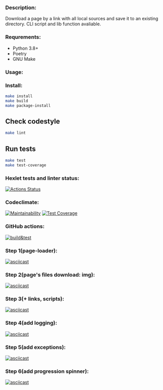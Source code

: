 ### Description:
Download a page by a link with all local sources and save it to an existing directory. 
CLI script and lib function avaliable.

### Requrements:
* Python 3.8+
* Poetry
* GNU Make

### Usage:

### Install:
```bash
make install
make build
make package-install
```

## Check codestyle
```bash
make lint
```

## Run tests
```bash
make test
make test-coverage
```



### Hexlet tests and linter status:
[![Actions Status](https://github.com/Noboribetsu/python-project-lvl3/workflows/hexlet-check/badge.svg)](https://github.com/Noboribetsu/python-project-lvl3/actions)

### Codeclimate:
[![Maintainability](https://api.codeclimate.com/v1/badges/fa7875262d906b122ea8/maintainability)](https://codeclimate.com/github/Noboribetsu/python-project-lvl3/maintainability)
[![Test Coverage](https://api.codeclimate.com/v1/badges/fa7875262d906b122ea8/test_coverage)](https://codeclimate.com/github/Noboribetsu/python-project-lvl3/test_coverage)

### GitHub actions:
[![build&test](https://github.com/Noboribetsu/python-project-lvl3/actions/workflows/build&test.yml/badge.svg)](https://github.com/Noboribetsu/python-project-lvl3/actions/workflows/build&test.yml)

### Step 1(page-loader):
[![asciicast](https://asciinema.org/a/oSTkLoOrnafURZSjNfDZRih60.svg)](https://asciinema.org/a/oSTkLoOrnafURZSjNfDZRih60)

### Step 2(page's files download: img):
[![asciicast](https://asciinema.org/a/Jc4NHeld7egGfIwOC24jpZkws.svg)](https://asciinema.org/a/Jc4NHeld7egGfIwOC24jpZkws)

### Step 3(+ links, scripts):
[![asciicast](https://asciinema.org/a/UMof37S2wnGPakYKGksXlPJUp.svg)](https://asciinema.org/a/UMof37S2wnGPakYKGksXlPJUp)

### Step 4(add logging):
[![asciicast](https://asciinema.org/a/xcqfUq0VbUT9uCcjf5YtLf8yz.svg)](https://asciinema.org/a/xcqfUq0VbUT9uCcjf5YtLf8yz)

### Step 5(add exceptions):
[![asciicast](https://asciinema.org/a/oAG8HnfbTtWLSLCrpZZqI26uQ.svg)](https://asciinema.org/a/oAG8HnfbTtWLSLCrpZZqI26uQ)

### Step 6(add progression spinner):
[![asciicast](https://asciinema.org/a/O8GPefWQnSwcdkKJSUS1MmkSp.svg)](https://asciinema.org/a/O8GPefWQnSwcdkKJSUS1MmkSp)
